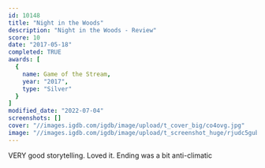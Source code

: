 ```yaml
---
id: 10148
title: "Night in the Woods"
description: "Night in the Woods - Review"
score: 10
date: "2017-05-18"
completed: TRUE
awards: [
  {
    name: Game of the Stream,
    year: "2017",
    type: "Silver"
  }
]
modified_date: "2022-07-04"
screenshots: []
cover: "//images.igdb.com/igdb/image/upload/t_cover_big/co4ovg.jpg"
image: "//images.igdb.com/igdb/image/upload/t_screenshot_huge/rjudc5gubztdd9plbwmy.jpg"
---
```

VERY good storytelling. Loved it. Ending was a bit anti-climatic